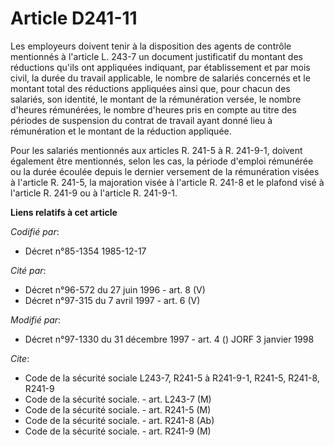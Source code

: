 # Article D241-11

Les employeurs doivent tenir à la disposition des agents de contrôle mentionnés à l'article L. 243-7 un document justificatif
du montant des réductions qu'ils ont appliquées indiquant, par établissement et par mois civil, la durée du travail
applicable, le nombre de salariés concernés et le montant total des réductions appliquées ainsi que, pour chacun des
salariés, son identité, le montant de la rémunération versée, le nombre d'heures rémunérées, le nombre d'heures pris en
compte au titre des périodes de suspension du contrat de travail ayant donné lieu à rémunération et le montant de la
réduction appliquée.

Pour les salariés mentionnés aux articles R. 241-5 à R. 241-9-1, doivent également être mentionnés, selon les cas, la période
d'emploi rémunérée ou la durée écoulée depuis le dernier versement de la rémunération visées à l'article R. 241-5, la
majoration visée à l'article R. 241-8 et le plafond visé à l'article R. 241-9 ou à l'article R. 241-9-1.

**Liens relatifs à cet article**

_Codifié par_:

  - Décret n°85-1354 1985-12-17

_Cité par_:

  - Décret n°96-572 du 27 juin 1996 - art. 8 (V)
  - Décret n°97-315 du 7 avril 1997 - art. 6 (V)

_Modifié par_:

  - Décret n°97-1330 du 31 décembre 1997 - art. 4 () JORF 3 janvier 1998

_Cite_:

  - Code de la sécurité sociale L243-7, R241-5 à R241-9-1, R241-5, R241-8, R241-9
  - Code de la sécurité sociale. - art. L243-7 (M)
  - Code de la sécurité sociale. - art. R241-5 (M)
  - Code de la sécurité sociale. - art. R241-8 (Ab)
  - Code de la sécurité sociale. - art. R241-9 (M)
